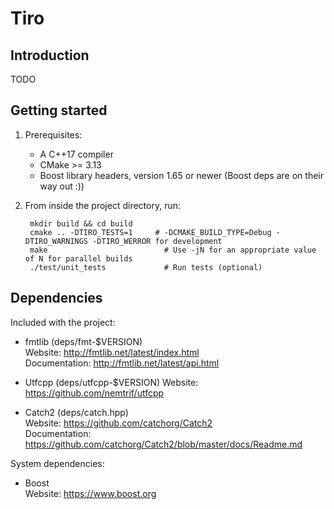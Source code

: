 # Tiro

## Introduction

TODO

## Getting started

1. Prerequisites:
    - A C++17 compiler
    - CMake >= 3.13
    - Boost library headers, version 1.65 or newer (Boost deps are on their way out :))

2. From inside the project directory, run:

        mkdir build && cd build        
        cmake .. -DTIRO_TESTS=1     # -DCMAKE_BUILD_TYPE=Debug -DTIRO_WARNINGS -DTIRO_WERROR for development
        make                          # Use -jN for an appropriate value of N for parallel builds
        ./test/unit_tests             # Run tests (optional)

## Dependencies

Included with the project:

* fmtlib (deps/fmt-$VERSION)  
  Website:        <http://fmtlib.net/latest/index.html>  
  Documentation:  <http://fmtlib.net/latest/api.html>

* Utfcpp (deps/utfcpp-$VERSION)
  Website:        <https://github.com/nemtrif/utfcpp>

* Catch2 (deps/catch.hpp)  
  Website:        <https://github.com/catchorg/Catch2>  
  Documentation:  <https://github.com/catchorg/Catch2/blob/master/docs/Readme.md>

System dependencies:

* Boost  
  Website:        <https://www.boost.org>

